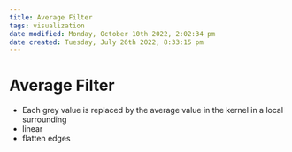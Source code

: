 ```yaml
---
title: Average Filter
tags: visualization
date modified: Monday, October 10th 2022, 2:02:34 pm
date created: Tuesday, July 26th 2022, 8:33:15 pm
---
```


# Average Filter
- Each grey value is replaced by the average value in the kernel in a local surrounding
- linear
- flatten edges

